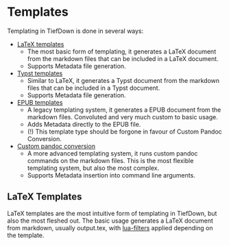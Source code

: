 # Templates

Templating in TiefDown is done in several ways:

- [LaTeX templates](#latex-templates)
  - The most basic form of templating, it generates a LaTeX document from the
    markdown files that can be included in a LaTeX document.
  - Supports Metadata file generation.
- [Typst templates](#typst-templates)
  - Similar to LaTeX, it generates a Typst document from the markdown files
    that can be included in a Typst document.
  - Supports Metadata file generation.
- [EPUB templates](#epub-templates)
  - A legacy templating system, it generates a EPUB document from the markdown
    files. Convoluted and very much custom to basic usage.
  - Adds Metadata directly to the EPUB file.
  - (!) This template type should be forgone in favour of Custom Pandoc
    Conversion.
- [Custom pandoc conversion](#custom-pandoc-conversion)
  - A more advanced templating system, it runs custom pandoc commands on the
    markdown files. This is the most flexible templating system, but also the
    most complex.
  - Supports Metadata insertion into command line arguments.

## LaTeX Templates

LaTeX templates are the most intuitive form of templating in TiefDown, but also
the most fleshed out. The basic usage generates a LaTeX document from markdown,
usually output.tex, with [lua-filters](#lua-filters) applied depending on the
template.
